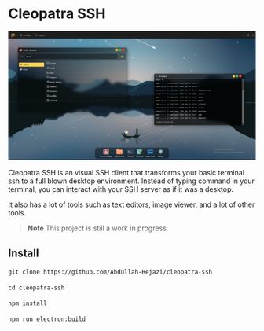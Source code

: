 # Cleopatra SSH

![Clepatra SSH Screenshot](/view.PNG)

Cleopatra SSH is an visual SSH client that transforms your basic terminal ssh to a full blown desktop environment.
Instead of typing command in your terminal, you can interact with your SSH server as if it was a desktop.

It also has a lot of tools such as text editors, image viewer, and a lot of other tools.


> **Note**
> This project is still a work in progress.

## Install
```
git clone https://github.com/Abdullah-Hejazi/cleopatra-ssh

cd cleopatra-ssh

npm install

npm run electron:build
```